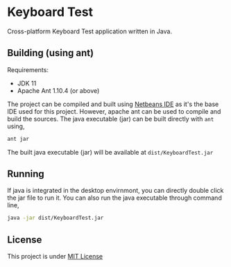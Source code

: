 # Keyboard Test
Cross-platform Keyboard Test application written in Java.

## Building (using ant)

Requirements:
- JDK 11
- Apache Ant 1.10.4 (or above)

The project can be compiled and built using [Netbeans IDE](https://netbeans.apache.org/) as it's the base IDE used for this project. However, apache ant can be used to compile and build the sources. The java executable (jar) can be built directly with `ant` using,
```bash
ant jar
```
The built java executable (jar) will be available at `dist/KeyboardTest.jar`

## Running

If java is integrated in the desktop envirnmont, you can directly double click the jar file to run it.
You can also run the java executable through command line,
```bash
java -jar dist/KeyboardTest.jar
```

## License
This project is under [MIT License](LICENSE)
